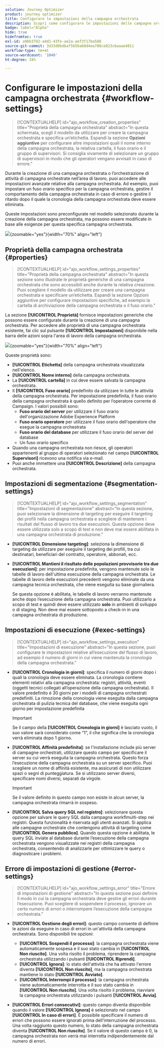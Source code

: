 ```yaml
---
solution: Journey Optimizer
product: journey optimizer
title: Configurare le impostazioni della campagna orchestrata
description: Scopri come configurare le impostazioni delle campagne orchestrate con Adobe Journey Optimizer
badge: label="Alpha"
hide: true
hidefromtoc: true
exl-id: a9bb3782-a4d1-43fe-ae2a-aef3f17ba588
source-git-commit: 3d33d0bdbaf5b56a68d4ea708ce023c6aaae4811
workflow-type: tm+mt
source-wordcount: '1040'
ht-degree: 34%

---
```


# Configurare le impostazioni della campagna orchestrata {#workflow-settings}

>[!CONTEXTUALHELP]
>id="ajo_workflow_creation_properties"
>title="Proprietà della campagna orchestrata"
>abstract="In questa schermata, scegli il modello da utilizzare per creare la campagna orchestrata e specifica un’etichetta. Espandi la sezione **Opzioni aggiuntive** per configurare altre impostazioni quali il nome interno della campagna orchestrata, la relativa cartella, il fuso orario e il gruppo di supervisori. Si consiglia vivamente di selezionare un gruppo di supervisori in modo che gli operatori vengano avvisati in caso di errore."

Durante la creazione di una campagna orchestrata o l’orchestrazione di attività di campagna orchestrate nell’area di lavoro, puoi accedere alle impostazioni avanzate relative alla campagna orchestrata. Ad esempio, puoi impostare un fuso orario specifico per la campagna orchestrata, gestire il comportamento della campagna orchestrata in caso di errore o gestire il ritardo dopo il quale la cronologia della campagna orchestrata deve essere eliminata.

Queste impostazioni sono preconfigurate nel modello selezionato durante la creazione della campagna orchestrata, ma possono essere modificate in base alle esigenze per questa specifica campagna orchestrata.

![](assets/workflow-settings-button.png){zoomable="yes"}{width="70%" align="left"}

## Proprietà della campagna orchestrata {#properties}

>[!CONTEXTUALHELP]
>id="ajo_workflow_settings_properties"
>title="Proprietà della campagna orchestrata"
>abstract="In questa sezione sono illustrate le proprietà generiche di una campagna orchestrata che sono accessibili anche durante la relativa creazione. Puoi scegliere il modello da utilizzare per creare una campagna orchestrata e specificare un’etichetta. Espandi la sezione Opzioni aggiuntive per configurare impostazioni specifiche, ad esempio la cartella di archiviazione della campagna orchestrata o il fuso orario."

La sezione **[!UICONTROL Proprietà]** fornisce impostazioni generiche che possono essere configurate durante la creazione di una campagna orchestrata. Per accedere alle proprietà di una campagna orchestrata esistente, fai clic sul pulsante **[!UICONTROL Impostazioni]** disponibile nella barra delle azioni sopra l&#39;area di lavoro della campagna orchestrata.


![](assets/workflow-settings.png){zoomable="yes"}{width="70%" align="left"}


Queste proprietà sono:

* **[!UICONTROL Etichetta]** della campagna orchestrata visualizzata nell&#39;elenco.
* **[!UICONTROL Nome interno]** della campagna orchestrata.
* La **[!UICONTROL cartella]** in cui deve essere salvata la campagna orchestrata.
* Il **[!UICONTROL Fuso orario]** predefinito da utilizzare in tutte le attività della campagna orchestrata. Per impostazione predefinita, il fuso orario della campagna orchestrata è quello definito per l’operatore corrente di Campaign.
I valori possibili sono:
   * **Fuso orario del server** per utilizzare il fuso orario dell&#39;organizzazione Adobe Experience Platform
   * **Fuso orario operatore** per utilizzare il fuso orario dell&#39;operatore che esegue la campagna orchestrata
   * **Fuso orario del database** per utilizzare il fuso orario del server del database
   * Un fuso orario specifico
* Quando una campagna orchestrata non riesce, gli operatori appartenenti al gruppo di operatori selezionato nel campo **[!UICONTROL Supervisori]** ricevono una notifica via e-mail.
* Puoi anche immettere una **[!UICONTROL Descrizione]** della campagna orchestrata.

## Impostazioni di segmentazione  {#segmentation-settings}

>[!CONTEXTUALHELP]
>id="ajo_workflow_settings_segmentation"
>title="Impostazioni di segmentazione"
>abstract="In questa sezione, puoi selezionare la dimensione di targeting per eseguire il targeting dei profili nella campagna orchestrata e scegliere di mantenere i risultati del flusso di lavoro tra due esecuzioni. Questa opzione deve essere utilizzata solo a scopo di test e non deve mai essere abilitata in una campagna orchestrata di produzione."

* **[!UICONTROL Dimensione targeting]**: seleziona la dimensione di targeting da utilizzare per eseguire il targeting dei profili, tra cui destinatari, beneficiari del contratto, operatore, abbonati, ecc.

* **[!UICONTROL Mantieni il risultato delle popolazioni provvisorie tra due esecuzioni]**: per impostazione predefinita, vengono mantenute solo le tabelle di lavoro dell&#39;ultima esecuzione della campagna orchestrata. Le tabelle di lavoro delle esecuzioni precedenti vengono eliminate da una campagna tecnica orchestrata, che viene eseguita su base giornaliera.

  Se questa opzione è abilitata, le tabelle di lavoro verranno mantenute anche dopo l’esecuzione della campagna orchestrata. Puoi utilizzarlo a scopo di test e quindi deve essere utilizzato **solo** in ambienti di sviluppo o di staging. Non deve mai essere sottoposto a check-in in una campagna orchestrata di produzione.

## Impostazioni di esecuzione  {#exec-settings}

>[!CONTEXTUALHELP]
>id="ajo_workflow_settings_execution"
>title="Impostazioni di esecuzione"
>abstract="In questa sezione, puoi configurare le impostazioni relative all’esecuzione del flusso di lavoro, ad esempio il numero di giorni in cui viene mantenuta la cronologia della campagna orchestrata."

* **[!UICONTROL Cronologia in giorni]**: specifica il numero di giorni dopo i quali la cronologia deve essere eliminata. La cronologia contiene elementi relativi alla campagna orchestrata: registri, attività, eventi (oggetti tecnici collegati all’operazione della campagna orchestrata). Il valore predefinito è 30 giorni per i modelli di campagna orchestrati predefiniti. La rimozione della cronologia viene eseguita dalla campagna orchestrata di pulizia tecnica del database, che viene eseguita ogni giorno per impostazione predefinita

  >[!IMPORTANT]
  >
  >Se il campo della **[!UICONTROL Cronologia in giorni]** è lasciato vuoto, il suo valore sarà considerato come “1”, il che significa che la cronologia verrà eliminata dopo 1 giorno.

* **[!UICONTROL Affinità predefinita]**: se l&#39;installazione include più server di campagne orchestrati, utilizzare questo campo per specificare il server su cui verrà eseguita la campagna orchestrata. Questo forza l’esecuzione della campagna orchestrata su un server specifico. Puoi scegliere un nome di affinità esistente, ma assicurati di non utilizzare spazi o segni di punteggiatura. Se si utilizzano server diversi, specificare nomi diversi, separati da virgole.

  >[!IMPORTANT]
  >
  >Se il valore definito in questo campo non esiste in alcun server, la campagna orchestrata rimarrà in sospeso.


* **[!UICONTROL Salva query SQL nel registro]**: selezionare questa opzione per salvare le query SQL dalla campagna workflmulti-step nei registri. Questa funzionalità è riservata agli utenti avanzati. Si applica alle campagne orchestrate che contengono attività di targeting come **[!UICONTROL Genera pubblico]**. Quando questa opzione è abilitata, le query SQL inviate al database durante l’esecuzione della campagna orchestrata vengono visualizzate nei registri della campagna orchestrata, consentendo di analizzarle per ottimizzare le query o diagnosticare i problemi.

## Errore di impostazioni di gestione  {#error-settings}

>[!CONTEXTUALHELP]
>id="ajo_workflow_settings_error"
>title="Errore di impostazioni di gestione"
>abstract="In questa sezione puoi definire il modo in cui la campagna orchestrata deve gestire gli errori durante l’esecuzione. Puoi scegliere di sospendere il processo, ignorare un certo numero di errori o interrompere l’esecuzione della campagna orchestrata."

* **[!UICONTROL Gestione degli errori]**: questo campo consente di definire le azioni da eseguire in caso di errori in un&#39;attività della campagna orchestrata. Sono disponibili tre opzioni:

   * **[!UICONTROL Sospendi il processo]**: la campagna orchestrata viene automaticamente sospesa e il suo stato cambia in **[!UICONTROL Non riuscito]**. Una volta risolto il problema, riprendere la campagna orchestrata utilizzando i pulsanti **[!UICONTROL Riprendi]**.
   * **[!UICONTROL Ignora]**: lo stato dell&#39;attività che ha attivato l&#39;errore diventa **[!UICONTROL Non riuscito]**, ma la campagna orchestrata mantiene lo stato **[!UICONTROL Avviato]**. <!-- TO ADD ONCE SCHEUDLER IS AVAILABLE This configuration is relevant for recurring tasks: if the branch includes a scheduler, it will start normally next time the workflow is executed.-->
   * **[!UICONTROL Interrompi il processo]**: la campagna orchestrata viene automaticamente interrotta e il suo stato cambia in **[!UICONTROL Non riuscito]**. Una volta risolto il problema, riavviare la campagna orchestrata utilizzando i pulsanti **[!UICONTROL Avvia]**.

* **[!UICONTROL Errori consecutivi]**: questo campo diventa disponibile quando il valore **[!UICONTROL Ignora]** è selezionato nel campo **[!UICONTROL In caso di errori]**. È possibile specificare il numero di errori che possono essere ignorati prima dell’interruzione del processo. Una volta raggiunto questo numero, lo stato della campagna orchestrata diventa **[!UICONTROL Non riuscito]**. Se il valore di questo campo è 0, la campagna orchestrata non verrà mai interrotta indipendentemente dal numero di errori.


